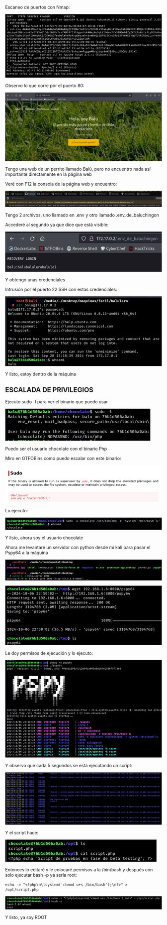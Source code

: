 Escaneo de puertos con Nmap:

![](../../../Images/Pasted%20image%2020241006173840.png)

Observo lo que corre por el puerto 80:

![](../../../Images/Pasted%20image%2020241006173903.png)

Tengo una web de un perrito llamado Balú, pero no encuentro nada así importante directamente en la página web

Veré con F12 la consola de la página web y encuentro:

![](../../../Images/Pasted%20image%2020241006174307.png)

Tengo 2 archivos, uno llamado en .env y otro llamado .env_de_baluchingon

Accederé al segundo ya que dice que está visible:

![](../../../Images/Pasted%20image%2020241006174411.png)

Y obtengo unas credenciales

Intrusión por el puerto 22 SSH con estas credenciales:

![](../../../Images/Pasted%20image%2020241006174533.png)

Y listo, estoy dentro de la máquina

## ESCALADA DE PRIVILEGIOS

Ejecuto sudo -l para ver el binario que puedo usar

![](../../../Images/Pasted%20image%2020241006174605.png)

Puedo ser el usuario chocolate con el binario Php

Miro en GTFOBins como puedo escalar con este binario:

![](../../../Images/Pasted%20image%2020241006174644.png)

Lo ejecuto:

![](../../../Images/Pasted%20image%2020241006174720.png)

Y listo, ahora soy el usuario chocolate

Ahora me levantaré un servidor con python desde mi kali para pasar el Pspy64 a la máquina

![](../../../Images/Pasted%20image%2020241006174921.png)

![](../../../Images/Pasted%20image%2020241006175010.png)

Le doy permisos de ejecución y lo ejecuto:

![](../../../Images/Pasted%20image%2020241006175048.png)

Y observo que cada 5 segundos se está ejecutando un script:

![](../../../Images/Pasted%20image%2020241006175148.png)

Y el script hace:

![](../../../Images/Pasted%20image%2020241006175231.png)

Entonces lo editaré y le colocaré permisos a la /bin/bash y después con solo ejecutar bash -p ya sería root:

```
echo -e "<?php\n\tsystem('chmod u+s /bin/bash');\n?>" > /opt/script.php
```

![](../../../Images/Pasted%20image%2020241006180054.png)

Y listo, ya soy ROOT
